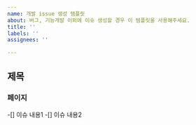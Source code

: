 ```yaml
---
name: 개발 issue 생성 템플릿
about: 버그, 기능개발 이외에 이슈 생성할 경우 이 템플릿을 사용해주세요.
title: ''
labels: ''
assignees: ''

---
```


## 제목
### 페이지
-[] 이슈 내용1
-[] 이슈 내용2
